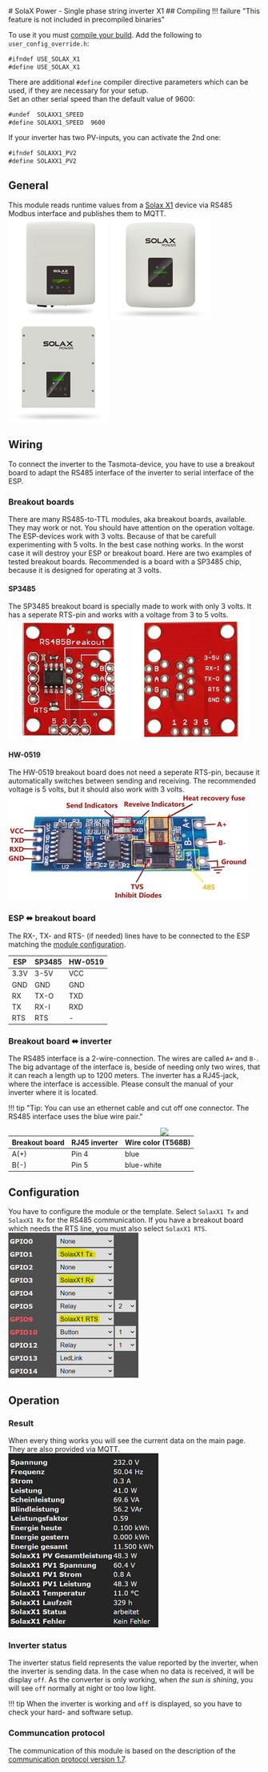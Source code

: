 <a id="top">
# SolaX Power - Single phase string inverter X1
## Compiling
!!! failure "This feature is not included in precompiled binaries"

To use it you must [compile your build](Compile-your-build). Add the following to `user_config_override.h`:
```
#ifndef USE_SOLAX_X1
#define USE_SOLAX_X1
```

There are additional `#define` compiler directive parameters which can be used, if they are necessary for your setup.  
Set an other serial speed than the default value of 9600:
```
#undef  SOLAXX1_SPEED
#define SOLAXX1_SPEED  9600
```
If your inverter has two PV-inputs, you can activate the 2nd one:
```
#ifndef SOLAXX1_PV2
#define SOLAXX1_PV2
```
## General
This module reads runtime values from a [Solax X1](https://www.solaxpower.com) device via RS485 Modbus interface and publishes them to MQTT.  
[![X1 Mini](_media/solax-x1/X1Mini_200.png)](_media/solax-x1/X1Mini.png) [![X1 Air](_media/solax-x1/X1Air_200.png)](_media/solax-x1/X1Air.png) [![X1 Smart](_media/solax-x1/X1Smart_200.png)](_media/solax-x1/X1Smart.png)

## Wiring
To connect the inverter to the Tasmota-device, you have to use a breakout board to adapt the RS485 interface of the inverter to serial interface of the ESP.
### Breakout boards
There are many RS485-to-TTL modules, aka breakout boards, available. They may work or not. You should have attention on the operation voltage. The ESP-devices work with 3 volts.
Because of that be carefull experimenting with 5 volts. In the best case nothing works. In the worst case it will destroy your ESP or breakout board.
Here are two examples of tested breakout boards. Recommended is a board with a SP3485 chip, because it is designed for operating at 3 volts.

#### SP3485
The SP3485 breakout board is specially made to work with only 3 volts. It has a seperate RTS-pin and works with a voltage from 3 to 5 volts.  
[![SP3485_Breakout1](_media/solax-x1/SP3485_Breakout1_240.jpg)](_media/solax-x1/SP3485_Breakout1.jpg) [![SP3485_Breakout2](_media/solax-x1/SP3485_Breakout2_240.jpg)](_media/solax-x1/SP3485_Breakout1.jpg)
#### HW-0519
The HW-0519 breakout board does not need a seperate RTS-pin, because it automatically switches between sending and receiving. The recommended voltage is 5 volts, but it should also work with 3 volts.  
[![HW-0519_Breakout](_media/solax-x1/HW-0519_Breakout_480.jpg)](_media/solax-x1/HW-0519_Breakout.jpg)
### ESP ⬌ breakout board
The RX-, TX- and RTS- (if needed) lines have to be connected to the ESP matching the [module configuration](#configuration).

| ESP | SP3485 | HW-0519 |
|---|---|---|
|3.3V|3-5V|VCC|
|GND|GND|GND|
|RX|TX-O|TXD|
|TX|RX-I|RXD|
|RTS|RTS|-|

### Breakout board ⬌ inverter
The RS485 interface is a 2-wire-connection. The wires are called `A+` and `B-`. The big advantage of the interface is, beside of needing only two wires, that it can reach a length up to 1200 meters.
The inverter has a RJ45-jack, where the interface is accessible. Please consult the manual of your inverter where it is located.

!!! tip	"Tip: You can use an ethernet cable and cut off one connector. The RS485 interface uses the blue wire pair."

<img src="../_media/solax-x1/RJ45.png" align=right width=200>

| Breakout board | RJ45 inverter | Wire color (T568B) |
|---|---|---|
|A(+)|Pin 4|blue|
|B(-)|Pin 5|blue-white|

## Configuration
You have to configure the module or the template. Select `SolaxX1 Tx` and `SolaxX1 Rx` for the RS485 communication. If you have a breakout board which needs the RTS line, you must also select `SolaxX1 RTS`.  
![x1-config](_media/solax-x1/x1-config-mark_260.png)

## Operation
### Result
When every thing works you will see the current data on the main page. They are also provided via MQTT.  
![x1-example](_media/solax-x1/x1-example_300.png)
### Inverter status
The inverter status field represents the value reported by the inverter, when the inverter is sending data.
In the case when no data is received, it will be display `off`. As the converter is only working, when _the sun is shining_, you will see `off` normally at night or too low light.  

!!! tip
	When the inverter is working and `off` is displayed, so you have to check your hard- and software setup.

### Communcation protocol
The communication of this module is based on the description of the [communication protocol version 1.7](_media/solax-x1/SolaxPower_Single_Phase_External_Communication_Protocol_X1_V1.7.pdf).
